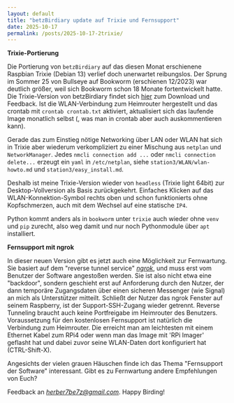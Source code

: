```yaml
---
layout: default
title: "betzBirdiary update auf Trixie und Fernsupport"
date: 2025-10-17
permalink: /posts/2025-10-17-2trixie/
---
```

<!--keywords[blog,Fernsupport,Installation,Trixie]-->
**Trixie-Portierung**

Die Portierung von `betzBirdiary` auf das diesen Monat erschienene Raspbian Trixie (Debian 13) verlief doch unerwartet reibungslos. Der Sprung im Sommer 25 von Bullseye auf Bookworm (erschienen 12/2023) war deutlich größer, weil sich Bookworm schon 18 Monate fortentwickelt hatte. Die Trixie-Version von betzBirdiary findet sich [hier](https://drive.google.com/drive/folders/11WduKyMzzzmW61bC7l0BlDjjx6e_ImHC) zum Download und Feedback. Ist die WLAN-Verbindung zum Heimrouter hergestellt und das crontab mit `crontab crontab.txt` aktiviert, aktualisiert sich das laufende Image monatlich selbst (, was man in crontab aber auch auskommentieren kann).

Gerade das zum Einstieg nötige Networking über LAN oder WLAN hat sich in Trixie aber wiederum verkompliziert zu einer Mischung aus `netplan` und `NetworkManager`. Jedes `nmcli connection add ...` oder `nmcli connection delete...` erzeugt ein `yaml` in `/etc/netplan`, siehe `station3/WLAN/wlan-howto.md` und `station3/easy_install.md`.

Deshalb ist meine Trixie-Version wieder von `headless` (Trixie light 64bit) zur Desktop-Vollversion als Basis zurückgekehrt. Einfaches Klicken auf das WLAN-Konnektion-Symbol rechts oben und schon funktionierts ohne Kopfschmerzen, auch mit dem Wechsel auf eine statische `IP4`.

Python kommt anders als in `bookworm` unter `trixie` auch wieder ohne `venv` und `pip` zurecht, also weg damit und nur noch Pythonmodule über `apt` installiert.



**Fernsupport mit ngrok**

In dieser neuen Version gibt es jetzt auch eine Möglichkeit zur Fernwartung. Sie basiert auf dem "reverse tunnel service" [*ngrok*](https://ngrok.com/), und muss erst vom Benutzer der Software angestoßen werden. Sie ist also nicht etwa eine "backdoor", sondern geschieht erst auf Anforderung durch den Nutzer, der dann temporäre Zugangsdaten über einen sicheren Messenger (wie Signal) an mich als Unterstützer mitteilt. Schließt der Nutzer das ngrok Fenster auf seinem Raspberry, ist der Support-SSH-Zugang wieder getrennt. Reverse Tunneling braucht auch keine Portfreigabe im Heimrouter des Benutzers. Voraussetzung für den kostenlosen Fernsupport ist natürlich die Verbindung zum Heimrouter. Die erreicht man am leichtesten mit einem Ethernet Kabel zum RPi4 oder wenn man das Image mit 'RPi Imager' geflasht hat und dabei zuvor seine WLAN-Daten dort konfiguriert hat (CTRL-Shift-X).

Angesichts der vielen grauen Häuschen finde ich das Thema "Fernsupport der Software" interessant. Gibt es zu Fernwartung andere Empfehlungen von Euch?

Feedback an *herber7be7z@gmail.com*. Happy Birding!
